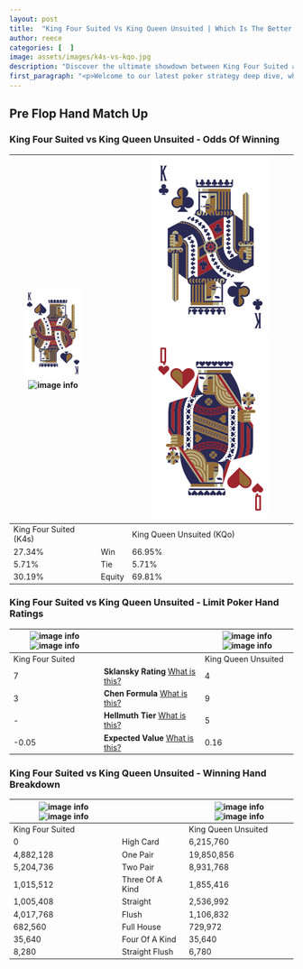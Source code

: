 ```yaml
---
layout: post
title:  "King Four Suited Vs King Queen Unsuited | Which Is The Better Hand In Poker? A Complete Guide"
author: reece
categories: [  ]
image: assets/images/k4s-vs-kqo.jpg
description: "Discover the ultimate showdown between King Four Suited and King Queen Unsuited in poker! Uncover the odds, strategies, and scenarios where one hand triumphs over the other. Get ready to up your poker game with this thrilling analysis."
first_paragraph: "<p>Welcome to our latest poker strategy deep dive, where we're pitting two distinct hands against each other in a high-stakes showdown: King Four Suited vs King Queen Unsuited.</p><p>In the dynamic world of poker, every decision counts, and knowing which hand holds the upper hand is key to your success at the table.</p><p>In this article, we'll dissect these two hands, explore the scenarios where one dominates the other, and equip you with the knowledge to make strategic choices that can tip the odds in your favor.</p><p>Get ready to unravel the intriguing dynamics of these poker hands and elevate your game to new heights.</p>"
---
```




[comment]: # (sp0)

## Pre Flop Hand Match Up

<div class="table hand-ratings" markdown="1"> 



### King Four Suited vs King Queen Unsuited - Odds Of Winning


    
| ![image info](assets/images/hand1/K.png) ![image info](assets/images/hand1/4s.png) |  | ![image info](assets/images/hand2/K.png) ![image info](assets/images/hand2/qo.png) |
| -------- | -------- | -------- |
| King Four Suited (K4s) |  | King Queen Unsuited (KQo) |
| 27.34% | Win | 66.95% |
| 5.71% | Tie | 5.71% |
| 30.19% | Equity | 69.81% |




[comment]: # (sp1)



### King Four Suited vs King Queen Unsuited - Limit Poker Hand Ratings


    
| ![image info](https://www.riverpairs.com/assets/images/hand1/K.png) ![image info](https://www.riverpairs.com/assets/images/hand1/4s.png) |  | ![image info](https://www.riverpairs.com/assets/images/hand2/K.png) ![image info](https://www.riverpairs.com/assets/images/hand2/qo.png) |
| -------- | -------- | -------- |
| King Four Suited |  | King Queen Unsuited |
| 7 | **Sklansky Rating** [What is this?](/sklansky-rating-explained) | 4 |
| 3 | **Chen Formula** [What is this?](/chen-formula-explained) | 9 |
| - | **Hellmuth Tier** [What is this?](/Hellmuth-tier-explained) | 5 |
| -0.05 | **Expected Value** [What is this?](/expected-value-explained) | 0.16 |




[comment]: # (sp2)



### King Four Suited vs King Queen Unsuited - Winning Hand Breakdown


    
| ![image info](https://www.riverpairs.com/assets/images/hand1/K.png) ![image info](https://www.riverpairs.com/assets/images/hand1/4s.png) |  | ![image info](https://www.riverpairs.com/assets/images/hand2/K.png) ![image info](https://www.riverpairs.com/assets/images/hand2/qo.png) |
| -------- | -------- | -------- |
| King Four Suited |  | King Queen Unsuited |
| 0 | High Card | 6,215,760 |
| 4,882,128 | One Pair | 19,850,856 |
| 5,204,736 | Two Pair | 8,931,768 |
| 1,015,512 | Three Of A Kind | 1,855,416 |
| 1,005,408 | Straight | 2,536,992 |
| 4,017,768 | Flush | 1,106,832 |
| 682,560 | Full House | 729,972 |
| 35,640 | Four Of A Kind | 35,640 |
| 8,280 | Straight Flush | 6,780 |




[comment]: # (sp3)



</div>

[comment]: # (sp4)



[comment]: # (sp5)

